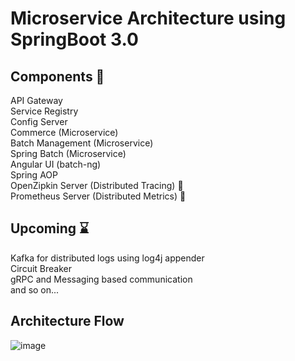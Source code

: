 # Microservice Architecture using SpringBoot 3.0
## Components 🚀
API Gateway </br>
Service Registry </br>
Config Server </br>
Commerce (Microservice) </br>
Batch Management (Microservice) </br>
Spring Batch (Microservice) </br>
Angular UI (batch-ng) </br>
Spring AOP </br>
OpenZipkin Server (Distributed Tracing) :whale: </br>
Prometheus Server (Distributed Metrics) :whale: </br>
## Upcoming :hourglass:
Kafka for distributed logs using log4j appender </br>
Circuit Breaker </br>
gRPC and Messaging based communication </br>
and so on...

## Architecture Flow
![image](https://github.com/manojsuthar123/spring-microservices/assets/39855403/bfebecea-4509-424f-a8be-ddfc65b6f312)


